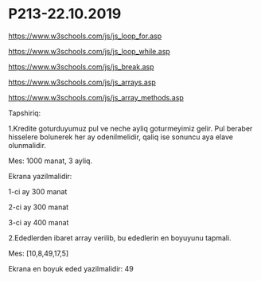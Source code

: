 # P213-22.10.2019

https://www.w3schools.com/js/js_loop_for.asp

https://www.w3schools.com/js/js_loop_while.asp

https://www.w3schools.com/js/js_break.asp

https://www.w3schools.com/js/js_arrays.asp

https://www.w3schools.com/js/js_array_methods.asp



Tapshiriq:

1.Kredite goturduyumuz pul ve neche ayliq goturmeyimiz gelir.
 Pul beraber hisselere bolunerek her ay odenilmelidir, qaliq ise sonuncu aya elave olunmalidir.

Mes: 1000 manat, 3 ayliq.

Ekrana yazilmalidir:

1-ci ay 300 manat

2-ci ay 300 manat

3-ci ay 400 manat


2.Ededlerden ibaret array verilib, bu ededlerin en boyuyunu tapmali.

Mes: [10,8,49,17,5]

Ekrana en boyuk eded yazilmalidir: 49

